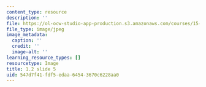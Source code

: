 ```yaml
---
content_type: resource
description: ''
file: https://ol-ocw-studio-app-production.s3.amazonaws.com/courses/15-s21-nuts-and-bolts-of-business-plans-january-iap-2014/547d7f41fdf5edaa64543670c6228aa0_1.2_slide_05.jpg
file_type: image/jpeg
image_metadata:
  caption: ''
  credit: ''
  image-alt: ''
learning_resource_types: []
resourcetype: Image
title: 1.2 slide 5
uid: 547d7f41-fdf5-edaa-6454-3670c6228aa0
---
```


